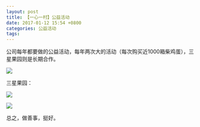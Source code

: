 ```yaml
---
layout: post
title: 【一心一村】公益活动
date: 2017-01-12 15:54 +0800
categories: 公益活动
tags: 
---
```


公司每年都要做的公益活动，每年两次大的活动（每次购买近1000箱柴鸡蛋），三星果园则是长期合作。

![]({{site.url}}/images/IMG_20170112_1423.jpg)

三星果园：

![]({{site.url}}/images/IMG_20170112_1517.jpg)

![]({{site.url}}/images/IMG_20170112_1534.jpg)

总之，做善事，挺好。
